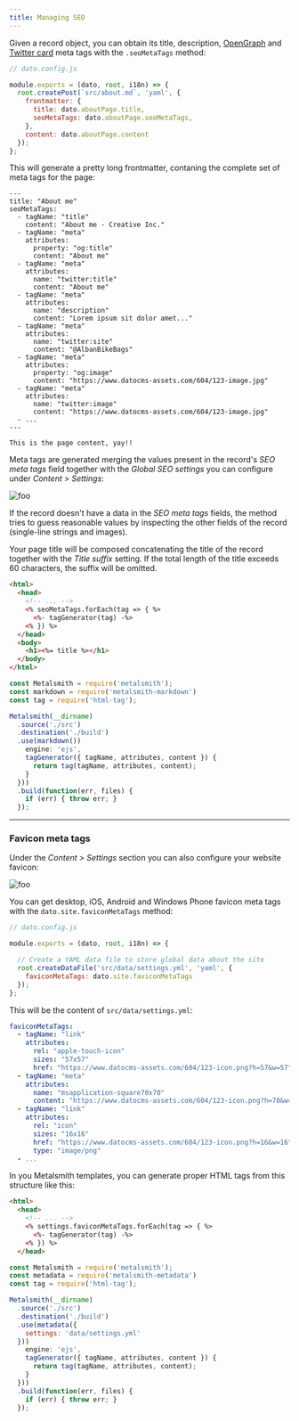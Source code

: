 ```yaml
---
title: Managing SEO
---
```


Given a record object, you can obtain its title, description, [OpenGraph](http://ogp.me/) and [Twitter card](https://dev.twitter.com/cards/overview) meta tags with the `.seoMetaTags` method:

```javascript
// dato.config.js

module.exports = (dato, root, i18n) => {
  root.createPost(`src/about.md`, 'yaml', {
    frontmatter: {
      title: dato.aboutPage.title,
      seoMetaTags: dato.aboutPage.seoMetaTags,
    },
    content: dato.aboutPage.content
  });
};
```

This will generate a pretty long frontmatter, contaning the complete set of meta tags for the page:

```
---
title: "About me"
seoMetaTags:
  - tagName: "title"
    content: "About me - Creative Inc."
  - tagName: "meta"
    attributes:
      property: "og:title"
      content: "About me"
  - tagName: "meta"
    attributes:
      name: "twitter:title"
      content: "About me"
  - tagName: "meta"
    attributes:
      name: "description"
      content: "Lorem ipsum sit dolor amet..."
  - tagName: "meta"
    attributes:
      name: "twitter:site"
      content: "@AlbanBikeBags"
  - tagName: "meta"
    attributes:
      property: "og:image"
      content: "https://www.datocms-assets.com/604/123-image.jpg"
  - tagName: "meta"
    attributes:
      name: "twitter:image"
      content: "https://www.datocms-assets.com/604/123-image.jpg"
  - ...
---

This is the page content, yay!!
```

Meta tags are generated merging the values present in the record's *SEO meta tags* field together with the *Global SEO settings* you can configure under *Content > Settings*:

![foo](../../images/seo/global-seo.png)

If the record doesn't have a data in the *SEO meta tags* fields, the method tries to guess reasonable values by inspecting the other fields of the record (single-line strings and images).

Your page title will be composed concatenating the title of the record together with the *Title suffix* setting. If the total length of the title exceeds 60 characters, the suffix will be omitted.

```html
<html>
  <head>
    <!-- ... -->
    <% seoMetaTags.forEach(tag => { %>
      <%- tagGenerator(tag) -%>
    <% }) %>
  </head>
  <body>
    <h1><%= title %></h1>
  </body>
</html>
```


```javascript
const Metalsmith = require('metalsmith');
const markdown = require('metalsmith-markdown')
const tag = require('html-tag');

Metalsmith(__dirname)
  .source('./src')
  .destination('./build')
  .use(markdown())
    engine: 'ejs',
    tagGenerator({ tagName, attributes, content }) {
      return tag(tagName, attributes, content);
    }
  }))
  .build(function(err, files) {
    if (err) { throw err; }
  });
```

---

### Favicon meta tags

Under the *Content > Settings* section you can also configure your website favicon:

![foo](../../images/seo/favicon.png)

You can get desktop, iOS, Android and Windows Phone favicon meta tags with the `dato.site.faviconMetaTags` method:

```javascript
// dato.config.js

module.exports = (dato, root, i18n) => {

  // Create a YAML data file to store global data about the site
  root.createDataFile('src/data/settings.yml', 'yaml', {
    faviconMetaTags: dato.site.faviconMetaTags
  });
};
```

This will be the content of `src/data/settings.yml`:

```yaml
faviconMetaTags:
  - tagName: "link"
    attributes:
      rel: "apple-touch-icon"
      sizes: "57x57"
      href: "https://www.datocms-assets.com/604/123-icon.png?h=57&w=57"
  - tagName: "meta"
    attributes:
      name: "msapplication-square70x70"
      content: "https://www.datocms-assets.com/604/123-icon.png?h=70&w=70"
  - tagName: "link"
    attributes:
      rel: "icon"
      sizes: "16x16"
      href: "https://www.datocms-assets.com/604/123-icon.png?h=16&w=16"
      type: "image/png"
  - ...
```

In you Metalsmith templates, you can generate proper HTML tags from this structure like this:

```html
<html>
  <head>
    <!-- ... -->
    <% settings.faviconMetaTags.forEach(tag => { %>
      <%- tagGenerator(tag) -%>
    <% }) %>
  </head>
```


```javascript
const Metalsmith = require('metalsmith');
const metadata = require('metalsmith-metadata')
const tag = require('html-tag');

Metalsmith(__dirname)
  .source('./src')
  .destination('./build')
  .use(metadata({
    settings: 'data/settings.yml'
  }))
    engine: 'ejs',
    tagGenerator({ tagName, attributes, content }) {
      return tag(tagName, attributes, content);
    }
  }))
  .build(function(err, files) {
    if (err) { throw err; }
  });
```
